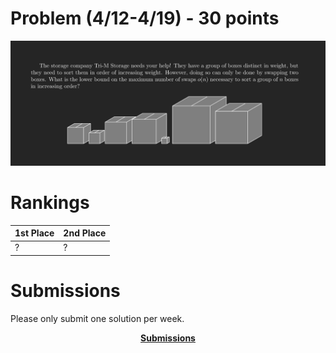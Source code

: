 # Problem (4/12-4/19) - 30 points
<p align="center"><img src="https://raw.githubusercontent.com/GodwinMHS/godwinmhs.github.io/main/images/w19p_b.jpg?raw=true"/></p>

# Rankings

|**1st Place**|**2nd Place**|
|----|----|
|?|?|

# Submissions
Please only submit one solution per week.

<p align="center"><a href="https://forms.gle/LkS4FUbpjBKcoiww6"><b>Submissions</b></a></p>
